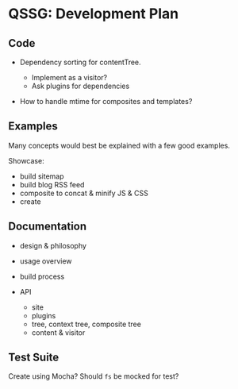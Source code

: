 # QSSG: Development Plan

## Code
- Dependency sorting for contentTree.
	- Implement as a visitor?
	- Ask plugins for dependencies 

- How to handle mtime for composites and templates?

## Examples
Many concepts would best be explained with a few good examples.

Showcase:
 - build sitemap
 - build blog RSS feed
 - composite to concat & minify JS & CSS
 - create 


## Documentation

- design & philosophy
- usage overview
- build process

- API
  - site
  - plugins
  - tree, context tree, composite tree
  - content & visitor


## Test Suite
Create using Mocha? Should `fs` be mocked for test?
